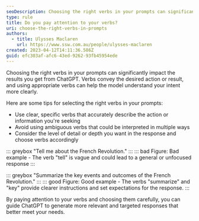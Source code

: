 ```yaml
---
seoDescription: Choosing the right verbs in your prompts can significantly impact the results you get from ChatGPT, helping the model understand your intent more clearly.
type: rule
title: Do you pay attention to your verbs?
uri: choose-the-right-verbs-in-prompts
authors:
  - title: Ulysses Maclaren
    url: https://www.ssw.com.au/people/ulysses-maclaren
created: 2023-04-12T14:11:36.586Z
guid: efc303af-afc6-43ed-9262-93fb45954ede
---
```


Choosing the right verbs in your prompts can significantly impact the results you get from ChatGPT. Verbs convey the desired action or result, and using appropriate verbs can help the model understand your intent more clearly.

<!--endintro-->

Here are some tips for selecting the right verbs in your prompts:

- Use clear, specific verbs that accurately describe the action or information you're seeking
- Avoid using ambiguous verbs that could be interpreted in multiple ways
- Consider the level of detail or depth you want in the response and choose verbs accordingly

::: greybox
"Tell me about the French Revolution."
:::
::: bad
Figure: Bad example - The verb "tell" is vague and could lead to a general or unfocused response
:::

::: greybox
"Summarize the key events and outcomes of the French Revolution."
:::
::: good
Figure: Good example - The verbs "summarize" and "key" provide clearer instructions and set expectations for the response.
:::

By paying attention to your verbs and choosing them carefully, you can guide ChatGPT to generate more relevant and targeted responses that better meet your needs.
